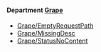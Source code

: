 <!-- START_COP_LIST -->
#### Department [Grape](cops_grape.md)

* [Grape/EmptyRequestPath](cops_grape.md#grapeemptyrequestpath)
* [Grape/MissingDesc](cops_grape.md#grapemissingdesc)
* [Grape/StatusNoContent](cops_grape.md#grapestatusnocontent)

<!-- END_COP_LIST -->
